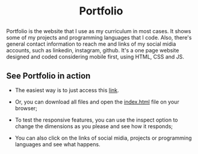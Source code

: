 <h1 align="center">
  <p align="center">Portfolio</p>
</h1>

Portfolio is the website that I use as my curriculum in most cases. It shows some of my projects and programming languages that I code. Also, there's general contact information to reach me and links of my social midia accounts, such as linkedin, instagram, github. It's a one page website designed and coded considering mobile first, using HTML, CSS and JS.

## See Portfolio in action

- The easiest way is to just access this [link](https://portfolio-92a91.web.app/).

- Or, you can download all files and open the [index.html](https://github.com/valmarath/portfolio/blob/main/index.html) file on your browser;

- To test the responsive features, you can use the inspect option to change the dimensions as you please and see how it responds;

- You can also click on the links of social midia, projects or programming languages and see what happens.
